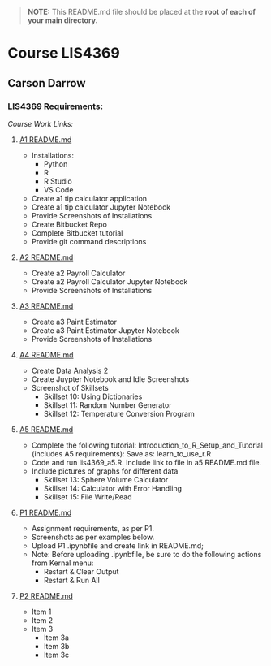 > **NOTE:** This README.md file should be placed at the **root of each of your main directory.**

# Course LIS4369

## Carson Darrow

### LIS4369 Requirements:

*Course Work Links:*

1. [A1 README.md](a1/README.md "My A1 README.md file")
    - Installations: 
        * Python
        * R
        * R Studio
        * VS Code
    - Create a1 tip calculator application 
    - Create a1 tip calculator Jupyter Notebook
    - Provide Screenshots of Installations
    - Create Bitbucket Repo
    - Complete Bitbucket tutorial
    - Provide git command descriptions 

2. [A2 README.md](a2/README.md "My A2 README.md file")
    - Create a2 Payroll Calculator
    - Create a2 Payroll Calculator Jupyter Notebook
    - Provide Screenshots of Installations
    
3. [A3 README.md](a3/README.md "My A3 README.md file")
    - Create a3 Paint Estimator
    - Create a3 Paint Estimator Jupyter Notebook
    - Provide Screenshots of Installations
    
4. [A4 README.md](a4/README.md "My A4 README.md file")
    *  Create Data Analysis 2
    *  Create Juypter Notebook and Idle Screenshots
    *  Screenshot of Skillsets
        *  Skillset 10: Using Dictionaries
        *  Skillset 11: Random Number Generator
        *  Skillset 12: Temperature Conversion Program
    
    
5. [A5 README.md](a5/README.md "My A5 README.md file")
    *  Complete the following tutorial: Introduction_to_R_Setup_and_Tutorial (includes A5 requirements): Save as: learn_to_use_r.R
    *  Code and run lis4369_a5.R. Include link to file in a5 README.md file.
    *  Include pictures of graphs for different data 
        *  Skillset 13: Sphere Volume Calculator
        *  Skillset 14: Calculator with Error Handling
        *  Skillset 15: File Write/Read
    
    
6. [P1 README.md](p1/README.md "My p1 README.md file")
    - Assignment requirements, as per P1.
    - Screenshots as per examples below.
    - Upload P1 .ipynbfile and create link in README.md;
    - Note: Before uploading .ipynbfile, be sure to do the following actions from Kernal menu:
        *  Restart & Clear Output
        *  Restart & Run All

	
7. [P2 README.md](p2/README.md "My p2 README.md file")
    *  Item 1
    *  Item 2
    *  Item 3
        *  Item 3a
        *  Item 3b
        *  Item 3c